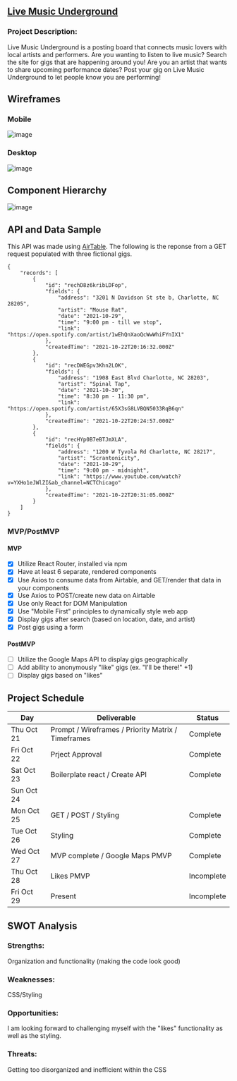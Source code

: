 ## [Live Music Underground](https://live-music-underground.netlify.app)

### Project Description:

Live Music Underground is a posting board that connects music lovers with local artists and performers. 
Are you wanting to listen to live music? Search the site for gigs that are happening around you! 
Are you an artist that wants to share upcoming performance dates? Post your gig on Live Music Underground to let people know you are performing!

## Wireframes

### Mobile

![image](https://user-images.githubusercontent.com/89525025/138503219-17f7ef2a-8f79-400a-b845-aa07b8039025.png)


### Desktop

![image](https://user-images.githubusercontent.com/89525025/138525884-e81316f6-e7df-4589-a94b-bc96345fa1d7.png)


## Component Hierarchy

![image](https://user-images.githubusercontent.com/89525025/138746184-9b633f82-195c-437c-88a1-c52128ca113c.png)


## API and Data Sample

This API was made using [AirTable](https://airtable.com/). The following is the reponse from a GET request populated with three fictional gigs.

```
{
    "records": [
        {
            "id": "rechD8z6kribLDFop",
            "fields": {
                "address": "3201 N Davidson St ste b, Charlotte, NC 28205",
                "artist": "Mouse Rat",
                "date": "2021-10-29",
                "time": "9:00 pm - till we stop",
                "link": "https://open.spotify.com/artist/1wEhQnXaoQcWwWhiFYnIX1"
            },
            "createdTime": "2021-10-22T20:16:32.000Z"
        },
        {
            "id": "recDWEGpv3Khn2LOK",
            "fields": {
                "address": "1908 East Blvd Charlotte, NC 28203",
                "artist": "Spinal Tap",
                "date": "2021-10-30",
                "time": "8:30 pm - 11:30 pm",
                "link": "https://open.spotify.com/artist/65X3sG8LVBQN5033RqB6qn"
            },
            "createdTime": "2021-10-22T20:24:57.000Z"
        },
        {
            "id": "recHYp0B7eBTJmXLA",
            "fields": {
                "address": "1200 W Tyvola Rd Charlotte, NC 28217",
                "artist": "Scrantonicity",
                "date": "2021-10-29",
                "time": "9:00 pm - midnight",
                "link": "https://www.youtube.com/watch?v=YXHo1eJWlZI&ab_channel=NCTChicago"
            },
            "createdTime": "2021-10-22T20:31:05.000Z"
        }
    ]
}
```

### MVP/PostMVP

#### MVP 

- [x] Utilize React Router, installed via npm
- [x] Have at least 6 separate, rendered components
- [x] Use Axios to consume data from Airtable, and GET/render that data in your components
- [x] Use Axios to POST/create new data on Airtable
- [x] Use only React for DOM Manipulation
- [x] Use "Mobile First" principles to dynamically style web app
- [x] Display gigs after search (based on location, date, and artist)
- [x] Post gigs using a form

#### PostMVP  

- [ ] Utilize the Google Maps API to display gigs geographically
- [ ] Add ability to anonymously "like" gigs (ex. "I'll be there!" +1)
- [ ] Display gigs based on "likes"

## Project Schedule

|  Day | Deliverable | Status
|---|---|---|
|Thu Oct 21| Prompt / Wireframes / Priority Matrix / Timeframes | Complete
|Fri Oct 22| Prject Approval | Complete
|Sat Oct 23| Boilerplate react / Create API | Complete
|Sun Oct 24| | |
|Mon Oct 25| GET / POST / Styling | Complete
|Tue Oct 26| Styling | Complete
|Wed Oct 27| MVP complete / Google Maps PMVP | Complete
|Thu Oct 28| Likes PMVP | Incomplete
|Fri Oct 29| Present | Incomplete


## SWOT Analysis

### Strengths:

Organization and functionality (making the code look good)

### Weaknesses:

CSS/Styling

### Opportunities:

I am looking forward to challenging myself with the "likes" functionality as well as the styling.

### Threats:

Getting too disorganized and inefficient within the CSS


